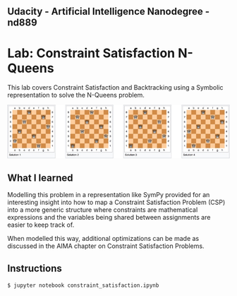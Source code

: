 ## Udacity - Artificial Intelligence Nanodegree - nd889

# Lab: Constraint Satisfaction N-Queens

This lab covers Constraint Satisfaction and Backtracking using a Symbolic representation to solve the N-Queens problem.

![8 Queens Solutions](img/8queens.jpg)

## What I learned
Modelling this problem in a representation like SymPy provided for an interesting insight into how to map a Constraint Satisfaction Problem (CSP) into a more generic structure where constraints are mathematical expressions and the variables being shared between assignments are easier to keep track of.

When modelled this way, additional optimizations can be made as discussed in the AIMA chapter on Constraint Satisfaction Problems.

## Instructions
```
$ jupyter notebook constraint_satisfaction.ipynb
```